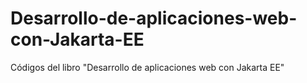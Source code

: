 # Desarrollo-de-aplicaciones-web-con-Jakarta-EE
Códigos del libro "Desarrollo de aplicaciones web con Jakarta EE"
